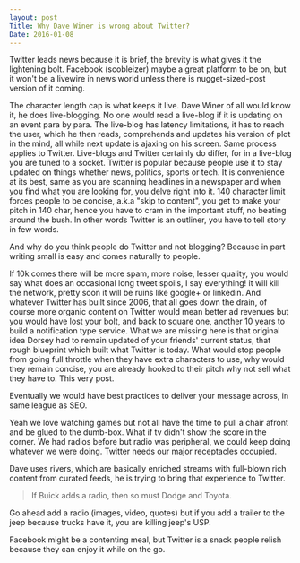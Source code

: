 ```yaml
---
layout: post
Title: Why Dave Winer is wrong about Twitter?
Date: 2016-01-08
---
```


Twitter leads news because it is brief, the brevity is what gives it the lightening bolt. Facebook (scobleizer) maybe a great platform to be on, but it won't be a livewire in news world unless there is nugget-sized-post version of it coming. 

The character length cap is what keeps it live. Dave Winer of all would know it, he does live-blogging. No one would read a live-blog if it is updating on an event para by para. The live-blog has latency limitations, it has to reach the user, which he then reads, comprehends and updates his version of plot in the mind, all while next update is ajaxing on his screen. Same process applies to Twitter. Live-blogs and Twitter certainly do differ, for in a live-blog you are tuned to a socket. Twitter is popular because people use it to stay updated on things whether news, politics, sports or tech. It is convenience at its best, same as you are scanning headlines in a newspaper and when you find what you are looking for, you delve right into it. 140 character limit forces people to be concise, a.k.a "skip to content", you get to make your pitch in 140 char, hence you have to cram in the important stuff, no beating around the bush. In other words Twitter is an outliner, you have to tell story in few words.

And why do you think people do Twitter and not blogging? Because in part writing small is easy and comes naturally to people.

If 10k comes there will be more spam, more noise, lesser quality, you would say what does an occasional long tweet spoils, I say everything! it will kill the network, pretty soon it will be ruins like google+ or linkedin. And whatever Twitter has built since 2006, that all goes down the drain, of course more organic content on Twitter would mean better ad revenues but you would have lost your bolt, and back to square one, another 10 years to build a notification type service. What we are missing here is that original idea Dorsey had to remain updated of your friends' current status, that rough blueprint which built what Twitter is today. What would stop people from going full throttle when they have extra characters to use, why would they remain concise, you are already hooked to their pitch why not sell what they have to. This very post.

Eventually we would have best practices to deliver your message across, in same league as SEO.

Yeah we love watching games but not all have the time to pull a chair afront and be glued to the dumb-box. What if tv didn't show the score in the corner. We had radios before but radio was peripheral, we could keep doing whatever we were doing. Twitter needs our major receptacles occupied.

Dave uses rivers, which are basically enriched streams with full-blown rich content from curated feeds, he is trying to bring that experience to Twitter.

> If Buick adds a radio, then so must Dodge and Toyota.

Go ahead add a radio (images, video, quotes) but if you add a trailer to the jeep because trucks have it, you are killing jeep's USP.

Facebook might be a contenting meal, but Twitter is a snack people relish because they can enjoy it while on the go.
